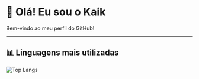 # 👋 Olá! Eu sou o Kaik

Bem-vindo ao meu perfil do GitHub!

---

## 📊 Linguagens mais utilizadas

![Top Langs](https://github-readme-stats.vercel.app/api/top-langs/?username=Kaik-777&layout=compact&theme=radical)

